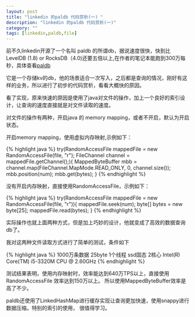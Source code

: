 ```yaml
---
layout: post
title: "linkedin 的paldb 代码赏析(一) "
description: "linkedin 的paldb 代码赏析(一)"
category: ""
tags: [linkedin,paldb,file]
---
```

	
前不久linkedin开源了一个名叫 paldb 的所谓db，据说速度很快，快到比  LevelDB (1.8) or RocksDB（4.0)还要五倍以上,在作者的笔记本能跑到300万每秒，具体查看[paldb](https://github.com/linkedin/PalDB)

它是一个存储kv的db，他的场景适合一次写入，之后都是查询的情况，刚好有这样的业务，所以进行了初步的代码赏析，看看大概快的原因。

看了实现，原来快速的原因是使用了java对文件的操作，加上一个良好的索引设计，让查询的速度直接就是对文件读取的速度。

对文件的操作有两种，开启java 的 memory mapping，或者不开启，默认为开启状态。

开启memory mapping，使用虚拟内存映射,示例如下：

{% highlight java %}
try(RandomAccessFile mappedFile  = new RandomAccessFile(file, "r");
		FileChannel channel = mappedFile.getChannel();){
			MappedByteBuffer mbb  = channel.map(FileChannel.MapMode.READ_ONLY, 0, channel.size());
			mbb.position(num);
			mbb.get(bytes);
		}
{% endhighlight  %}

没有开启内存映射，直接使用RandomAccessFile，示例如下：

{% highlight java %}
try(RandomAccessFile mappedFile  = new RandomAccessFile(file, "r")){
	mappedFile.seek(num);
			byte[] bytes = new byte[25];
				mappedFile.read(bytes);
		}
{% endhighlight  %}

实际操作也就上面两种方式，但是加上巧妙的设计，他就变成了高效的数据查询db了。

我对这两种文件读取方式进行了简单的测试，条件如下

{% highlight java %}
1000万条数据
25byte
1个线程
ssd固态
2核心 Intel(R) Core(TM) i5-3320M CPU @ 2.60GHz
{% endhighlight %}

测试结果表明，使用内存映射时，效率能达到640万TPS以上，直接使用RandomAccessFile 效率达到150万以上。
所以使用MappedByteBuffer效率是高了不少。

paldb还使用了LinkedHashMap进行缓存实现让查询更加快速，使用snappy进行数据压缩。特别的索引的使用，
很值得学习。
	
